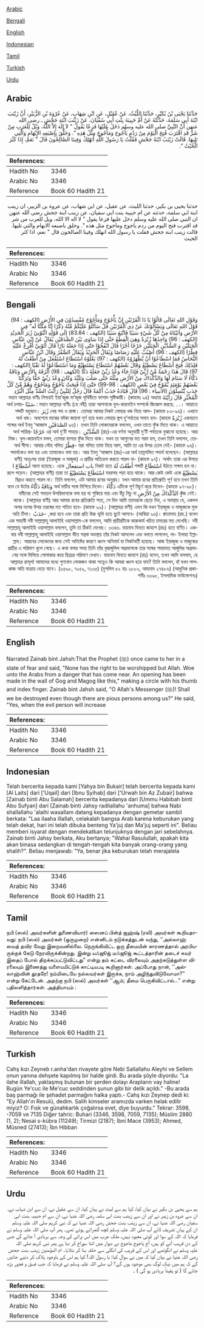 [Arabic](#arabic)

[Bengali](#bengali)

[English](#english)

[Indonesian](#indonesian)

[Tamil](#tamil)

[Turkish](#turkish)

[Urdu](#urdu)

## Arabic


<div dir="rtl" lang="ar" style={{fontSize:'larger',backgroundColor:'#f8f9fa',padding:20}}>
حَدَّثَنَا يَحْيَى بْنُ بُكَيْرٍ، حَدَّثَنَا اللَّيْثُ، عَنْ عُقَيْلٍ، عَنِ ابْنِ شِهَابٍ، عَنْ عُرْوَةَ بْنِ الزُّبَيْرِ، أَنَّ زَيْنَبَ ابْنَةَ أَبِي سَلَمَةَ، حَدَّثَتْهُ عَنْ أُمِّ حَبِيبَةَ بِنْتِ أَبِي سُفْيَانَ، عَنْ زَيْنَبَ ابْنَةِ جَحْشٍ ـ رضى الله عنهن أَنَّ النَّبِيَّ صلى الله عليه وسلم دَخَلَ عَلَيْهَا فَزِعًا يَقُولُ ‏"‏ لاَ إِلَهَ إِلاَّ اللَّهُ، وَيْلٌ لِلْعَرَبِ مِنْ شَرٍّ قَدِ اقْتَرَبَ فُتِحَ الْيَوْمَ مِنْ رَدْمِ يَأْجُوجَ وَمَأْجُوجَ مِثْلُ هَذِهِ ‏"‏‏.‏ وَحَلَّقَ بِإِصْبَعِهِ الإِبْهَامِ وَالَّتِي تَلِيهَا‏.‏ قَالَتْ زَيْنَبُ ابْنَةُ جَحْشٍ فَقُلْتُ يَا رَسُولَ اللَّهِ أَنَهْلِكُ وَفِينَا الصَّالِحُونَ قَالَ ‏"‏ نَعَمْ، إِذَا كَثُرَ الْخُبْثُ ‏"‏‏.‏
</div>
<div style={{backgroundColor:'#f8f9fa',padding:20, marginBottom: 10}}><table> <thead> <tr> <th>References:</th> <th></th> </tr> </thead> <tbody><tr><td>Hadith No</td><td>3346</td></tr><tr><td>Arabic No</td><td>3346</td></tr><tr><td>Reference</td><td>Book 60 Hadith 21</td></tr></tbody></table></div>


<div dir="rtl" lang="ar" style={{fontSize:'larger',backgroundColor:'#f8f9fa',padding:20}}>
حدثنا يحيى بن بكير، حدثنا الليث، عن عقيل، عن ابن شهاب، عن عروة بن الزبير، ان زينب ابنة ابي سلمة، حدثته عن ام حبيبة بنت ابي سفيان، عن زينب ابنة جحش رضى الله عنهن ان النبي صلى الله عليه وسلم دخل عليها فزعا يقول " لا اله الا الله، ويل للعرب من شر قد اقترب فتح اليوم من ردم ياجوج وماجوج مثل هذه ". وحلق باصبعه الابهام والتي تليها. قالت زينب ابنة جحش فقلت يا رسول الله انهلك وفينا الصالحون قال " نعم، اذا كثر الخبث
</div>
<div style={{backgroundColor:'#f8f9fa',padding:20, marginBottom: 10}}><table> <thead> <tr> <th>References:</th> <th></th> </tr> </thead> <tbody><tr><td>Hadith No</td><td>3346</td></tr><tr><td>Arabic No</td><td>3346</td></tr><tr><td>Reference</td><td>Book 60 Hadith 21</td></tr></tbody></table></div>

## Bengali


<div dir="rtl" lang="bn" style={{fontSize:'larger',backgroundColor:'#f8f9fa',padding:20}}>
وَقَوْلِ اللهِ تَعَالَى قَالُوْا يَا ذَا الْقَرْنَيْنِ إِنَّ يَأْجُوْجَ وَمَأْجُوْجَ مُفْسِدُوْنَ فِي الأَرْضِ (الكهف : 94) قَوْلُ اللهِ تَعَالَى وَيَسْأَلُوْنَكَ عَنْ ذِي الْقَرْنَيْنِ قُلْ سَأَتْلُوْ عَلَيْكُمْ مِّنْهُ ذِكْرًا إِنَّا مَكَّنَّا لَه” فِي الأَرْضِ وَاٰتَيْنَاهُ مِنْ كُلِّ شَيْءٍ سَبَبًا فَاتَّبَعَ سَبَبًا (الكهف : 83.84) إِلَى قَوْلِهِ ائْتُوْنِيْ زُبَرَ الْحَدِيْدِ (الكهف : 96) وَاحِدُهَا زُبْرَةٌ وَهِيَ الْقِطَعُ حَتَّى إِذَا سَاوَى بَيْنَ الصَّدَفَيْنِ يُقَالُ عَنْ ابْنِ عَبَّاسٍ الْجَبَلَيْنِ وَ السُّدَّيْنِ الْجَبَلَيْنِ خَرْجًا أَجْرًا قَالَ انْفُخُوْا حَتّٰى إِذَا جَعَلَهُ نَارًا قَالَ اٰتُوْنِيْ أُفْرِغْ عَلَيْهِ قِطْرًا (الكهف : 96) أَصْبُبْ عَلَيْهِ رَصَاصًا وَيُقَالُ الْحَدِيْدُ وَيُقَالُ الصُّفْرُ وَقَالَ ابْنُ عَبَّاسٍ النُّحَاسُ فَمَا اسْطَاعُوْا أَنْ يَّظْهَرُوْهُ (الكهف : 97) يَعْلُوْهُ اسْتَطَاعَ اسْتَفْعَلَ مِنْ أَطَعْتُ لَهُ فَلِذَلِكَ فُتِحَ أَسْطَاعَ يَسْطِيْعُ وَقَالَ بَعْضُهُمْ اسْتَطَاعَ يَسْتَطِيْعُ وَمَا اسْتَطَاعُوْا لَهُ نَقْبًا (الكهف : 97) قَالَ هٰذَا رَحْمَةٌ مِّنْ رَّبِّيْ فَإِذَا جَآءَ وَعْدُ رَبِّيْ جَعَلَهُ دَكًّا (الكهف : 98) أَلْزَقَهُ بِالأَرْضِ وَنَاقَةٌ دَكَّاءُ لَا سَنَامَ لَهَا وَالدَّكْدَاكُ مِنْ الأَرْضِ مِثْلُهُ حَتَّى صَلُبَ وَتَلَبَّدَ وَكَانَ وَعْدُ رَبِّيْ حَقًّا وَتَرَكْنَا بَعْضَهُمْ يَوْمَئِذٍ يَّمُوْجُ فِيْ بَعْضٍ (الكهف : 98-99) حَتّٰىٓ إِذَا فُتِحَتْ يَأْجُوْجُ وَمَأْجُوْجُ وَهُمْ مِّنْ كُلِّ حَدَبٍ يَّنْسِلُوْنَ (الأنبياء : 96) قَالَ قَتَادَةُ حَدَبٌ أَكَمَةٌ قَالَ رَجُلٌ لِلنَّبِيِّ رَأَيْتُ السَّدَّ مِثْلَ الْبُرْدِ الْمُحَبَّرِ قَالَ رَأَيْتَهُ মহান আল্লাহর বাণীঃ নিশ্চয়ই ইয়া’জূজ মা’জূজ পৃথিবীতে ফাসাদ সৃষ্টিকারী। (কাহফঃ ৯৪) অধ্যায় : মহান আল্লাহর বাণীঃ (হে নবী) তারা আপনাকে যুল-কারনাইন সম্পর্কে জিজ্ঞেস করছে. . .। আয়াতে سَبَبًا অর্থ চলাচলের পথ ও রাস্তা। তোমরা আমার নিকট লোহার খন্ড নিয়ে আস- (কাহফ ৮৩-৯৬)। এখানে زُبَرَ শব্দটি বহুবচন। একবচনে زُبْرَةٌ অর্থ খন্ড। অবশেষে মাঝের ফাঁকা জায়গা পূর্ণ হয়ে যখন লোহার স্তূপ দু’পর্বতের সমান হল- (কাহফ ৯৬)। তখন তিনি লোকদেরকে বললেন, এখন তাতে ফুঁক দিতে থাক। এ আয়াতে الصَّدَفَيْنِ শব্দের অর্থ ইবনু ‘আব্বাস (রাঃ)-এর বর্ণনা অনুযায়ী দু’টি পর্বতকে বুঝানো হয়েছে। আর السُّدَّيْنِ এর অর্থ দু’টি পাহাড়। خَرْجًا অর্থ পারিশ্রমিক। যুল-কারনাইন বলল, তোমরা হাপরে ফুঁক দিতে থাক। যখন তা আগুনের মত গরম হল, তখন তিনি বললেন, তোমরা গলিত তামা নিয়ে আস, আমি তা এর উপর ঢেলে দেই- (কাহফ ৯৬)। -قِطْرٌ অর্থ সীসা। আবার লৌহ গলিত পদার্থকেও বলা হয় এবং তামাকেও বলা হয়। আর ইবনু ‘আব্বাস (রাঃ)-এর অর্থ তাম্রগলিত পদার্থ বলেছেন। (আল্লাহর বাণী) অতঃপর তারা (ইয়াজুজ ও মাজুজ) এ প্রাচীর অতিক্রম করতে পারল না- (কাহফ ৯৭)। অর্থাৎ তারা এর উপরে উঠতে সক্ষম হল না। اسْتَطَاعَ শব্দটি أَطَعْتُ لَهُ নিকট হতে باب استفعال আনা হয়েছে। একে أَسْطَاعَ I يَسْطِيْعُ যবরসহ পড়া হয়ে থাকে। আর কেউ কেউ একে اسْتَطَاعَ يَسْتَطِيْعُ রূপে পড়েন। (আল্লাহর বাণী) তারা তা ছিদ্রও করতে পারল না। তিনি বললেন, এটা আমার রবের অনুগ্রহ। যখন আমার রবের প্রতিশ্রুতি পূর্ণ হবে তখন তিনি এটিকে পূর্ণ বিচূর্ণ করে দিবেন- (কাহফ ৯৭-৯৮)। دَكَّاءُ অর্থ মাটির সঙ্গে মিশিয়ে দিবেন। وَنَاقَةٌ دَكَّاءُ বলে যে উটের কুঁজ নেই। الدَّكْدَاكُ مِنْ الأَرْضِ যমীনের সেই সমতল উপরিভাগকে বলা হয় যা শুকিয়ে যায় এবং উঁচু নিচু না থাকে। (আল্লাহর বাণী) আর আমার রবের প্রতিশ্রুতি সত্য, সে দিন আমি তাদেরকে ছেড়ে দিব, এ অবস্থায় যে, একদল অপর দলের উপর তরঙ্গের মত পতিত হবে- (কাহফ ৯৯)। (আল্লাহর বাণী) এমন কি যখন ইয়াজুজ ও মাজুজকে মুক্ত করা হবে এবং তারা প্রতি উচ্চ ভূমি হতে ছুটে আসবে- (আম্বিয়া ৯৬)। ক্বাতাদাহ (রহ.) বলেন, -حَدَبٌ অতি টিলা। এক সাহাবী নবী সাল্লাল্লাহু আলাইহি ওয়াসাল্লাম-কে বললেন, আমি প্রাচীরটিকে কারুকার্য খচিত চাদরের মত দেখেছি। নবী সাল্লাল্লাহু আলাইহি ওয়াসাল্লাম বললেন, তুমি তা ঠিকই দেখেছ। ৩৩৪৬. যায়নাব বিনতে জাহাশ (রাঃ) হতে বর্ণিত। একবার নবী সাল্লাল্লাহু আলাইহি ওয়াসাল্লাম ভীত সন্ত্রস্ত অবস্থায় তাঁর নিকট আসলেন এবং বলতে লাগলেন, লা- ইলাহা ইল্লাল্লাহ। আরবের লোকেদের জন্য সেই অনিষ্টের কারণে ধ্বংস অনিবার্য যা নিকটবর্তী হয়েছে। আজ ইয়াজুজ ও মাজুজের প্রাচীর এ পরিমাণ খুলে গেছে। এ কথা বলার সময় তিনি তাঁর বৃদ্ধাঙ্গুলিল অগ্রভাগকে তার সঙ্গের শাহাদাত আঙ্গুলির অগ্রভাগের সঙ্গে মিলিয়ে গোলাকার করে ছিদ্রের পরিমাণ দেখান। যায়নাব বিনতে জাহাশ (রাঃ) বলেন, তখন আমি বললাম, হে আল্লাহর রাসূল! আমাদের মধ্যে পুণ্যবান লোকজন থাকা সত্ত্বেও কি আমরা ধ্বংস হয়ে যাব? তিনি বললেন, হাঁ যখন পাপকাজ অতি মাত্রায় বেড়ে যাবে। (৩৫৯৮, ৭০৫৯, ৭১৩৫) (মুসলিম ৫২ হাঃ ২৮৮০, আহমাদ ২৭৪৮৬) (আধুনিক প্রকাশনীঃ ৩০৯৮, ইসলামিক ফাউন্ডেশনঃ)
</div>
<div style={{backgroundColor:'#f8f9fa',padding:20, marginBottom: 10}}><table> <thead> <tr> <th>References:</th> <th></th> </tr> </thead> <tbody><tr><td>Hadith No</td><td>3346</td></tr><tr><td>Arabic No</td><td>3346</td></tr><tr><td>Reference</td><td>Book 60 Hadith 21</td></tr></tbody></table></div>

## English


<div dir="ltr" lang="en" style={{fontSize:'larger',backgroundColor:'#f8f9fa',padding:20}}>
Narrated Zainab bint Jahsh:That the Prophet (ﷺ) once came to her in a state of fear and said, "None has the right to be worshipped but Allah. Woe unto the Arabs from a danger that has come near. An opening has been made in the wall of Gog and Magog like this," making a circle with his thumb and index finger. Zainab bint Jahsh said, "O Allah's Messenger (ﷺ)! Shall we be destroyed even though there are pious persons among us?" He said, "Yes, when the evil person will increase
</div>
<div style={{backgroundColor:'#f8f9fa',padding:20, marginBottom: 10}}><table> <thead> <tr> <th>References:</th> <th></th> </tr> </thead> <tbody><tr><td>Hadith No</td><td>3346</td></tr><tr><td>Arabic No</td><td>3346</td></tr><tr><td>Reference</td><td>Book 60 Hadith 21</td></tr></tbody></table></div>

## Indonesian


<div dir="ltr" lang="id" style={{fontSize:'larger',backgroundColor:'#f8f9fa',padding:20}}>
Telah bercerita kepada kami [Yahya bin Bukair] telah bercerita kepada kami [Al Laits] dari ['Uqail] dari [Ibnu Syihab] dari ['Urwah bin Az Zubair] bahwa [Zainab binti Abu Salamah] bercerita kepadanya dari [Ummu Habibah binti Abu Sufyan] dari [Zainab binti Jahsy radliallahu 'anhuma] bahwa Nabi shallallahu 'alaihi wasallam datang kepadanya dengan gemetar sambil berkata: "Laa ilaaha illallah, celakalah bangsa Arab karena keburukan yang telah dekat, hari ini telah dibuka benteng Ya'juj dan Ma'juj seperti ini". Beliau memberi isyarat dengan mendekatkan telunjuknya dengan jari sebelahnya. Zainab binti Jahsy berkata, Aku bertanya; "Wahai Rasulullah, apakah kita akan binasa sedangkan di tengah-tengah kita banyak orang-orang yang shalih?". Beliau menjawab: "Ya, benar jika keburukan telah merajalela
</div>
<div style={{backgroundColor:'#f8f9fa',padding:20, marginBottom: 10}}><table> <thead> <tr> <th>References:</th> <th></th> </tr> </thead> <tbody><tr><td>Hadith No</td><td>3346</td></tr><tr><td>Arabic No</td><td>3346</td></tr><tr><td>Reference</td><td>Book 60 Hadith 21</td></tr></tbody></table></div>

## Tamil


<div dir="ltr" lang="ta" style={{fontSize:'larger',backgroundColor:'#f8f9fa',padding:20}}>
நபி (ஸல்) அவர்களின் துணைவியார்) ஸைனப் பின்த் ஜஹ்ஷ் (ரலி) அவர்கள் கூறியதாவது: நபி (ஸல்) அவர்கள் (ஒருமுறை) என்னிடம் நடுக்கத்துடன் வந்து, ‘‘அல்லாஹ் வைத் தவிர வேறு இறைவனில்லை. நெருங்கிவிட்ட ஒரு தீமையின் காரணத்தால் அரபியருக்குக் கேடு நேரவிருக்கின்றது. இன்று யஃஜூஜ் மஃஜூஜ் கூட்டத்தாரின் தடைச் சுவர் இதைப் போல் திறக்கப்பட்டுவிட்டது” என்று தம் கட்டை விரலையும் அதற்கடுத்துள்ள விரலையும் இணைத்து வளையமிட்டுக் காட்டியபடி கூறினார்கள். அப்போது நான், ‘‘அல்லாஹ்வின் தூதரே! நம்மிடையே நல்லவர்கள் இருக்க, நாம் அழிந்துவிடுவோமா?” என்று கேட்டேன். அதற்கு நபி (ஸல்) அவர்கள் ‘‘ஆம்; தீமை பெருகிவிட்டால்...” என்று பதிலளித்தார்கள். அத்தியாயம் :
</div>
<div style={{backgroundColor:'#f8f9fa',padding:20, marginBottom: 10}}><table> <thead> <tr> <th>References:</th> <th></th> </tr> </thead> <tbody><tr><td>Hadith No</td><td>3346</td></tr><tr><td>Arabic No</td><td>3346</td></tr><tr><td>Reference</td><td>Book 60 Hadith 21</td></tr></tbody></table></div>

## Turkish


<div dir="ltr" lang="tr" style={{fontSize:'larger',backgroundColor:'#f8f9fa',padding:20}}>
Cahş kızı Zeyneb r.anha'dan rivayete göre Nebi Sallallahu Aleyhi ve Sellem onun yanına dehşete kapılmış bir halde girdi. Bu arada şöyle diyordu: "La ilahe illallah, yaklaşmış bulunan bir şerden dolayı Arapların vay haline! Bugün Ye'cuc ile Me'cuc seddinden şunun gibi bir delik açıldı." -Bu arada baş parmağı ile şehadet parmağını halka yaptı.- Cahş kızı Zeynep dedi ki: "Ey Allah'ın Resulü, dedim. Salih kimseler aramızda varken helak edilir miyiz? O: Fısk ve günahkarlık çoğalırsa evet, diye buyurdu." Tekrar: 3598, -7059 ve 7135 Diğer tahric: Buhari (3346, 3598, 7059, 7135); Müslim 2880 (1, 2); Nesai s-kübra (11249); Tirmizi (2187); İbni Mace (3953); Ahmed, Müsned (27413); İbn Hibban
</div>
<div style={{backgroundColor:'#f8f9fa',padding:20, marginBottom: 10}}><table> <thead> <tr> <th>References:</th> <th></th> </tr> </thead> <tbody><tr><td>Hadith No</td><td>3346</td></tr><tr><td>Arabic No</td><td>3346</td></tr><tr><td>Reference</td><td>Book 60 Hadith 21</td></tr></tbody></table></div>

## Urdu


<div dir="rtl" lang="ur" style={{fontSize:'larger',backgroundColor:'#f8f9fa',padding:20}}>
ہم سے یحییٰ بن بکیر نے بیان کیا، کہا ہم سے لیث نے بیان کیا، ان سے عقیل نے، ان سے ابن شہاب نے، ان سے عروہ بن زبیر نے اور ان سے زینب بنت ابی سلمہ رضی اللہ عنہا نے، ان سے ام حبیبہ بنت ابی سفیان رضی اللہ عنہا نے، ان سے زینب بنت جحش رضی اللہ عنہا نے کہ نبی کریم صلی اللہ علیہ وسلم ان کے یہاں تشریف لائے آپ صلی اللہ علیہ وسلم کچھ گھبرائے ہوئے تھے۔ پھر آپ صلی اللہ علیہ وسلم نے فرمایا کہ اللہ کے سوا اور کوئی معبود نہیں، ملک عرب میں اس برائی کی وجہ سے بربادی آ جائے گی جس کے دن قریب آنے کو ہیں، آج یاجوج ماجوج نے دیوار میں اتنا سوراخ کر دیا ہے پھر نبی کریم صلی اللہ علیہ وسلم نے انگوٹھے اور اس کے قریب کی انگلی سے حلقہ بنا کر بتلایا۔ ام المؤمنین زینب بنت جحش رضی اللہ عنہا نے بیان کیا کہ میں نے سوال کیا: یا رسول اللہ! کیا ہم اس کے باوجود ہلاک کر دئیے جائیں گے کہ ہم میں نیک لوگ بھی موجود ہوں گے؟ آپ صلی اللہ علیہ وسلم نے فرمایا کہ جب فسق و فجور بڑھ جائے گا ( تو یقیناً بربادی ہو گی ) ۔
</div>
<div style={{backgroundColor:'#f8f9fa',padding:20, marginBottom: 10}}><table> <thead> <tr> <th>References:</th> <th></th> </tr> </thead> <tbody><tr><td>Hadith No</td><td>3346</td></tr><tr><td>Arabic No</td><td>3346</td></tr><tr><td>Reference</td><td>Book 60 Hadith 21</td></tr></tbody></table></div>